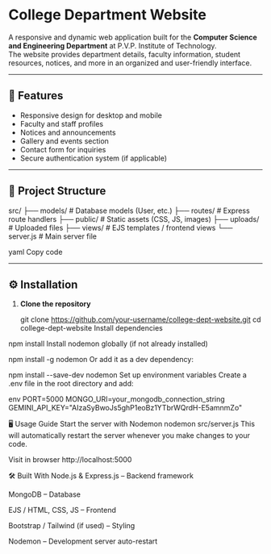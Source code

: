# College Department Website

A responsive and dynamic web application built for the **Computer Science and Engineering Department** at P.V.P. Institute of Technology.  
The website provides department details, faculty information, student resources, notices, and more in an organized and user-friendly interface.

---

## 🚀 Features
- Responsive design for desktop and mobile
- Faculty and staff profiles
- Notices and announcements
- Gallery and events section
- Contact form for inquiries
- Secure authentication system (if applicable)

---

## 📂 Project Structure
src/
├── models/ # Database models (User, etc.)
├── routes/ # Express route handlers
├── public/ # Static assets (CSS, JS, images)
├── uploads/ # Uploaded files
├── views/ # EJS templates / frontend views
└── server.js # Main server file

yaml
Copy code

---

## ⚙️ Installation

1. **Clone the repository**

   git clone https://github.com/your-username/college-dept-website.git
   cd college-dept-website
Install dependencies


npm install
Install nodemon globally (if not already installed)


npm install -g nodemon
Or add it as a dev dependency:



npm install --save-dev nodemon
Set up environment variables
Create a .env file in the root directory and add:

env
PORT=5000
MONGO_URI=your_mongodb_connection_string
GEMINI_API_KEY="AIzaSyBwoJs5ghP1eoBz1YTbrWQrdH-E5amnmZo"


🖥️ Usage Guide
Start the server with Nodemon
nodemon src/server.js
This will automatically restart the server whenever you make changes to your code.


Visit in browser
http://localhost:5000


🛠️ Built With
Node.js & Express.js – Backend framework


MongoDB – Database

EJS / HTML, CSS, JS – Frontend

Bootstrap / Tailwind (if used) – Styling

Nodemon – Development server auto-restart
